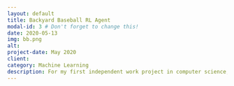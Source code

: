 ```yaml
---
layout: default
title: Backyard Baseball RL Agent
modal-id: 3 # Don't forget to change this!
date: 2020-05-13
img: bb.png
alt:
project-date: May 2020
client:
category: Machine Learning
description: For my first independent work project in computer science, I developed a Reinforcement Learning (RL) model to play the Game Boy game "Backyard Baseball" (2006). By implementing a Deep Q-Network with a Convolutional Neural Network architecture, I successfully trained an agent to consistently hit home runs when at-bat and throw strikes when pitching.
---
```

